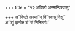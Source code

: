 +++
title = "१२ अविष्टो अस्मान्विश्वासु"

+++
अ᳓विष्टो अस्मा᳓न् वि᳓श्वासु विक्षु᳓  
अ᳓द्युं कृणोत शं᳓सं निनित्सोः᳓
